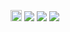<a href="https://badge.fury.io/js/hello-package-brain-game"><img src="https://badge.fury.io/js/hello-package-brain-game.svg" alt="npm version" height="18"></a>
<a href="https://codeclimate.com/github/IgorGram/project-lvl1-s256/maintainability"><img src="https://api.codeclimate.com/v1/badges/c6a1f6bf969920b3deb4/maintainability" /></a>
<a href="https://codeclimate.com/github/IgorGram/project-lvl1-s256/test_coverage"><img src="https://api.codeclimate.com/v1/badges/c6a1f6bf969920b3deb4/test_coverage" /></a>
<a href="https://travis-ci.org/IgorGram/project-lvl1-s256"><img src="https://travis-ci.org/IgorGram/project-lvl1-s256.svg?branch=master"></a>
